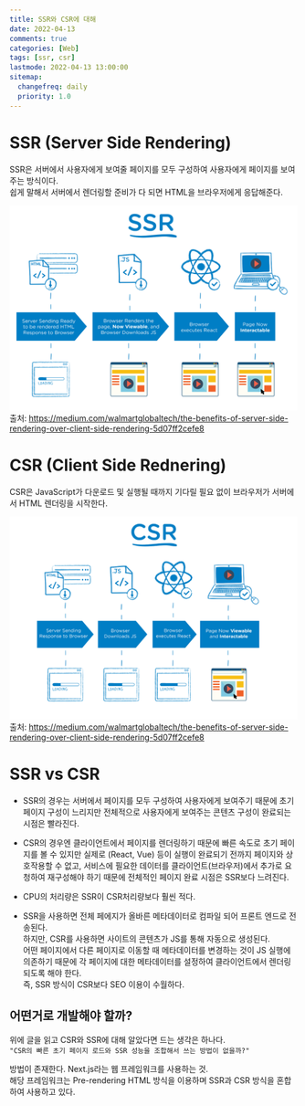 ```yaml
---
title: SSR와 CSR에 대해
date: 2022-04-13
comments: true
categories: [Web]
tags: [ssr, csr]
lastmode: 2022-04-13 13:00:00
sitemap:
  changefreq: daily
  priority: 1.0
---
```


# SSR (Server Side Rendering)

SSR은 서버에서 사용자에게 보여줄 페이지를 모두 구성하여 사용자에게 페이지를 보여주는 방식이다.  
쉽게 말해서 서버에서 렌더링할 준비가 다 되면 HTML을 브라우저에게 응답해준다.

![SSR](/assets/img/post/SSR.png)
출처: https://medium.com/walmartglobaltech/the-benefits-of-server-side-rendering-over-client-side-rendering-5d07ff2cefe8

# CSR (Client Side Rednering)

CSR은 JavaScript가 다운로드 및 실행될 때까지 기다릴 필요 없이 브라우저가 서버에서 HTML 렌더링을 시작한다.

![CSR](/assets/img/post/CSR.png)
출처: https://medium.com/walmartglobaltech/the-benefits-of-server-side-rendering-over-client-side-rendering-5d07ff2cefe8

# SSR vs CSR

- SSR의 경우는 서버에서 페이지를 모두 구성하여 사용자에게 보여주기 때문에 초기 페이지 구성이 느리지만 전체적으로 사용자에게 보여주는 콘텐츠 구성이 완료되는 시점은 빨라진다.

- CSR의 경우엔 클라이언트에서 페이지를 렌더링하기 때문에 빠른 속도로 초기 페이지를 볼 수 있지만 실제로 (React, Vue) 등이 실행이 완료되기 전까지 페이지와 상호작용할 수 없고, 서비스에 필요한 데이터를 클라이언트(브라우저)에서 추가로 요청하여 재구성해야 하기 때문에 전체적인 페이지 완료 시점은 SSR보다 느려진다.

- CPU의 처리량은 SSR이 CSR처리량보다 훨씬 적다.

- SSR을 사용하면 전체 페에지가 올바른 메타데이터로 컴파일 되어 프론트 엔드로 전송된다.  
  하지만, CSR를 사용하면 사이트의 콘텐츠가 JS를 통해 자동으로 생성된다.  
  어떤 페이지에서 다른 페이지로 이동할 때 메타데이터를 변경하는 것이 JS 실행에 의존하기 때문에 각 페이지에 대한 메타데이터를 설정하여 클라이언트에서 렌더링 되도록 해야 한다.  
  즉, SSR 방식이 CSR보다 SEO 이용이 수월하다.

## 어떤거로 개발해야 할까?

위에 글을 읽고 CSR와 SSR에 대해 알았다면 드는 생각은 하나다.  
`"CSR의 빠른 초기 페이지 로드와 SSR 성능을 조합해서 쓰는 방법이 없을까?"`

방법이 존재한다. Next.js라는 웹 프레임워크를 사용하는 것.  
해당 프레임워크는 Pre-rendering HTML 방식을 이용하며 SSR과 CSR 방식을 혼합하여 사용하고 있다.
